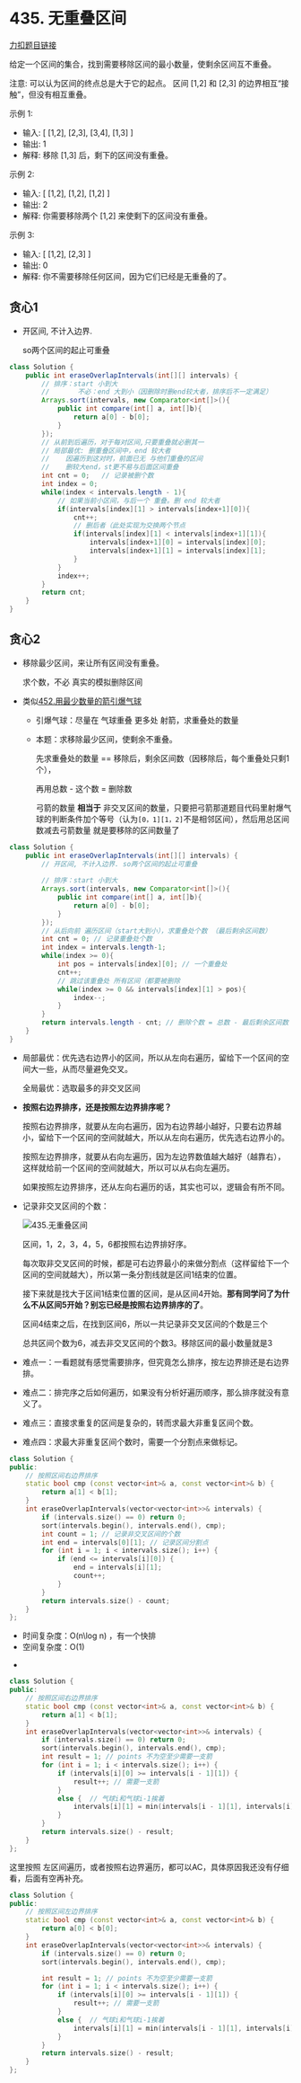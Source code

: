 # 435. 无重叠区间

[力扣题目链接](https://leetcode-cn.com/problems/non-overlapping-intervals/)

给定一个区间的集合，找到需要移除区间的最小数量，使剩余区间互不重叠。

注意:
可以认为区间的终点总是大于它的起点。
区间 [1,2] 和 [2,3] 的边界相互“接触”，但没有相互重叠。

示例 1:
* 输入: [ [1,2], [2,3], [3,4], [1,3] ]
* 输出: 1
* 解释: 移除 [1,3] 后，剩下的区间没有重叠。

示例 2:
* 输入: [ [1,2], [1,2], [1,2] ]
* 输出: 2
* 解释: 你需要移除两个 [1,2] 来使剩下的区间没有重叠。

示例 3:
* 输入: [ [1,2], [2,3] ]
* 输出: 0
* 解释: 你不需要移除任何区间，因为它们已经是无重叠的了。

## 贪心1

+ 开区间, 不计入边界. 

  so两个区间的起止可重叠

```java
class Solution {
    public int eraseOverlapIntervals(int[][] intervals) { 
        // 排序：start 小到大
        //       不必：end 大到小（因删除时删end较大者，排序后不一定满足）
        Arrays.sort(intervals, new Comparator<int[]>(){
            public int compare(int[] a, int[]b){
                return a[0] - b[0];
            }
        });
        // 从前到后遍历，对于每对区间,只要重叠就必删其一
        // 局部最优: 删重叠区间中，end 较大者 
        //    因遍历到这对时，前面已无 与他们重叠的区间
        //    删较大end，st更不易与后面区间重叠
        int cnt = 0;   // 记录被删个数  
        int index = 0;
        while(index < intervals.length - 1){
            // 如果当前小区间，与后一个 重叠。删 end 较大者
            if(intervals[index][1] > intervals[index+1][0]){
                cnt++;
                // 删后者（此处实现为交换两个节点
                if(intervals[index][1] < intervals[index+1][1]){ 
                    intervals[index+1][0] = intervals[index][0];
                    intervals[index+1][1] = intervals[index][1];
                }
            }
            index++;
        } 
        return cnt;
    } 
}
```





## 贪心2

+ 移除最少区间，来让所有区间没有重叠。

  求个数，不必 真实的模拟删除区间 

+ 类似[452.用最少数量的箭引爆气球](https://programmercarl.com/0452.用最少数量的箭引爆气球.html)

  + 引爆气球：尽量在 气球重叠 更多处 射箭，求重叠处的数量

  + 本题：求移除最少区间，使剩余不重叠。

    先求重叠处的数量 == 移除后，剩余区间数（因移除后，每个重叠处只剩1个），

    再用总数 - 这个数 = 删除数

    弓箭的数量 **相当于** 非交叉区间的数量，只要把弓箭那道题目代码里射爆气球的判断条件加个等号（认为`[0，1][1，2]`不是相邻区间），然后用总区间数减去弓箭数量 就是要移除的区间数量了 

```java
class Solution {
    public int eraseOverlapIntervals(int[][] intervals) {
        // 开区间, 不计入边界. so两个区间的起止可重叠
        
        // 排序：start 小到大 
        Arrays.sort(intervals, new Comparator<int[]>(){
            public int compare(int[] a, int[]b){
                return a[0] - b[0];
            }
        });
        // 从后向前 遍历区间（start大到小），求重叠处个数 （最后剩余区间数）
        int cnt = 0; // 记录重叠处个数
        int index = intervals.length-1; 
        while(index >= 0){
            int pos = intervals[index][0]; // 一个重叠处
            cnt++;
            // 跳过该重叠处 所有区间（都要被删除
            while(index >= 0 && intervals[index][1] > pos){
                index--;
            }
        }
        return intervals.length - cnt; // 删除个数 = 总数 - 最后剩余区间数
    } 
}
```



+ 局部最优：优先选右边界小的区间，所以从左向右遍历，留给下一个区间的空间大一些，从而尽量避免交叉。

  全局最优：选取最多的非交叉区间 

+ **按照右边界排序，还是按照左边界排序呢？**

   按照右边界排序，就要从左向右遍历，因为右边界越小越好，只要右边界越小，留给下一个区间的空间就越大，所以从左向右遍历，优先选右边界小的。

  按照左边界排序，就要从右向左遍历，因为左边界数值越大越好（越靠右），这样就给前一个区间的空间就越大，所以可以从右向左遍历。

  如果按照左边界排序，还从左向右遍历的话，其实也可以，逻辑会有所不同。

+ 记录非交叉区间的个数：

  ![435.无重叠区间](https://img-blog.csdnimg.cn/20201221201553618.png)

  区间，1，2，3，4，5，6都按照右边界排好序。

  每次取非交叉区间的时候，都是可右边界最小的来做分割点（这样留给下一个区间的空间就越大），所以第一条分割线就是区间1结束的位置。

  接下来就是找大于区间1结束位置的区间，是从区间4开始。**那有同学问了为什么不从区间5开始？别忘已经是按照右边界排序的了**。

  区间4结束之后，在找到区间6，所以一共记录非交叉区间的个数是三个 

  总共区间个数为6，减去非交叉区间的个数3。移除区间的最小数量就是3 

+ 难点一：一看题就有感觉需要排序，但究竟怎么排序，按左边界排还是右边界排。

+ 难点二：排完序之后如何遍历，如果没有分析好遍历顺序，那么排序就没有意义了。

+ 难点三：直接求重复的区间是复杂的，转而求最大非重复区间个数。

+ 难点四：求最大非重复区间个数时，需要一个分割点来做标记。

```CPP
class Solution {
public:
    // 按照区间右边界排序
    static bool cmp (const vector<int>& a, const vector<int>& b) {
        return a[1] < b[1];
    }
    int eraseOverlapIntervals(vector<vector<int>>& intervals) {
        if (intervals.size() == 0) return 0;
        sort(intervals.begin(), intervals.end(), cmp);
        int count = 1; // 记录非交叉区间的个数
        int end = intervals[0][1]; // 记录区间分割点
        for (int i = 1; i < intervals.size(); i++) {
            if (end <= intervals[i][0]) {
                end = intervals[i][1];
                count++;
            }
        }
        return intervals.size() - count;
    }
};
```
* 时间复杂度：O(n\log n) ，有一个快排
* 空间复杂度：O(1)

 



+ 

```CPP
class Solution {
public:
    // 按照区间右边界排序
    static bool cmp (const vector<int>& a, const vector<int>& b) {
        return a[1] < b[1];
    }
    int eraseOverlapIntervals(vector<vector<int>>& intervals) {
        if (intervals.size() == 0) return 0;
        sort(intervals.begin(), intervals.end(), cmp);
        int result = 1; // points 不为空至少需要一支箭
        for (int i = 1; i < intervals.size(); i++) {
            if (intervals[i][0] >= intervals[i - 1][1]) {
                result++; // 需要一支箭
            }
            else {  // 气球i和气球i-1挨着
                intervals[i][1] = min(intervals[i - 1][1], intervals[i][1]); // 更新重叠气球最小右边界
            }
        }
        return intervals.size() - result;
    }
};
```

这里按照 左区间遍历，或者按照右边界遍历，都可以AC，具体原因我还没有仔细看，后面有空再补充。
```CPP
class Solution {
public:
    // 按照区间左边界排序
    static bool cmp (const vector<int>& a, const vector<int>& b) {
        return a[0] < b[0];
    }
    int eraseOverlapIntervals(vector<vector<int>>& intervals) {
        if (intervals.size() == 0) return 0;
        sort(intervals.begin(), intervals.end(), cmp);

        int result = 1; // points 不为空至少需要一支箭
        for (int i = 1; i < intervals.size(); i++) {
            if (intervals[i][0] >= intervals[i - 1][1]) {
                result++; // 需要一支箭
            }
            else {  // 气球i和气球i-1挨着
                intervals[i][1] = min(intervals[i - 1][1], intervals[i][1]); // 更新重叠气球最小右边界
            }
        }
        return intervals.size() - result;
    }
};

```


